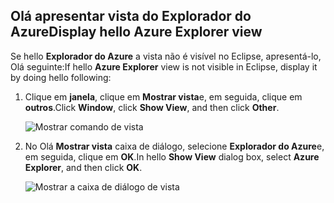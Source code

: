 ## <a name="display-hello-azure-explorer-view"></a><span data-ttu-id="772d0-101">Olá apresentar vista do Explorador do Azure</span><span class="sxs-lookup"><span data-stu-id="772d0-101">Display hello Azure Explorer view</span></span>

<span data-ttu-id="772d0-102">Se hello **Explorador do Azure** a vista não é visível no Eclipse, apresentá-lo, Olá seguinte:</span><span class="sxs-lookup"><span data-stu-id="772d0-102">If hello **Azure Explorer** view is not visible in Eclipse, display it by doing hello following:</span></span>

1. <span data-ttu-id="772d0-103">Clique em **janela**, clique em **Mostrar vista**e, em seguida, clique em **outros**.</span><span class="sxs-lookup"><span data-stu-id="772d0-103">Click **Window**, click **Show View**, and then click **Other**.</span></span>

   ![Mostrar comando de vista](./media/azure-toolkit-for-eclipse-show-azure-explorer/show-az-exp-01.png)

2. <span data-ttu-id="772d0-105">No Olá **Mostrar vista** caixa de diálogo, selecione **Explorador do Azure**e, em seguida, clique em **OK**.</span><span class="sxs-lookup"><span data-stu-id="772d0-105">In hello **Show View** dialog box, select **Azure Explorer**, and then click **OK**.</span></span>

   ![Mostrar a caixa de diálogo de vista](./media/azure-toolkit-for-eclipse-show-azure-explorer/show-az-exp-02.png)

